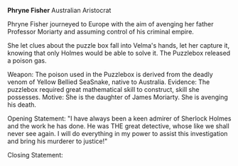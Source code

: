 **Phryne Fisher**
Australian Aristocrat

Phryne Fisher journeyed to Europe with the aim of avenging her father Professor Moriarty and assuming control of his criminal empire.

She let clues about the puzzle box fall into Velma's hands, let her capture it, knowing that only Holmes would be able to solve it. The Puzzlebox released a poison gas.

Weapon: The poison used in the Puzzlebox is derived from the deadly venom of Yellow Bellied SeaSnake, native to Australia.
Evidence: The puzzlebox required great mathematical skill to construct, skill she possesses.
Motive: She is the daughter of James Moriarty. She is avenging his death.

Opening Statement: "I have always been a keen admirer of Sherlock Holmes and the work he has done. He was THE great detective, whose like we shall never see again. I will do everything in my power to assist this investigation and bring his murderer to justice!"

Closing Statement:
